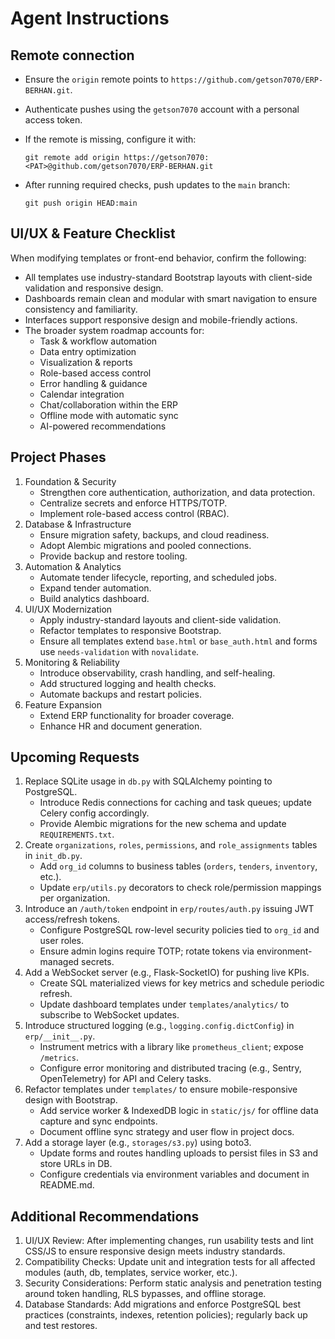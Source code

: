 # Agent Instructions

## Remote connection

- Ensure the `origin` remote points to `https://github.com/getson7070/ERP-BERHAN.git`.
- Authenticate pushes using the `getson7070` account with a personal access token.
- If the remote is missing, configure it with:

  `git remote add origin https://getson7070:<PAT>@github.com/getson7070/ERP-BERHAN.git`

- After running required checks, push updates to the `main` branch:

  `git push origin HEAD:main`

## UI/UX & Feature Checklist
When modifying templates or front-end behavior, confirm the following:
- All templates use industry-standard Bootstrap layouts with client-side validation and responsive design.
- Dashboards remain clean and modular with smart navigation to ensure consistency and familiarity.
- Interfaces support responsive design and mobile-friendly actions.
- The broader system roadmap accounts for:
  - Task & workflow automation
  - Data entry optimization
  - Visualization & reports
  - Role-based access control
  - Error handling & guidance
  - Calendar integration
  - Chat/collaboration within the ERP
  - Offline mode with automatic sync
  - AI-powered recommendations

## Project Phases
1. Foundation & Security
   - Strengthen core authentication, authorization, and data protection.
   - Centralize secrets and enforce HTTPS/TOTP.
   - Implement role-based access control (RBAC).
2. Database & Infrastructure
   - Ensure migration safety, backups, and cloud readiness.
   - Adopt Alembic migrations and pooled connections.
   - Provide backup and restore tooling.
3. Automation & Analytics
   - Automate tender lifecycle, reporting, and scheduled jobs.
   - Expand tender automation.
   - Build analytics dashboard.
4. UI/UX Modernization
   - Apply industry-standard layouts and client-side validation.
   - Refactor templates to responsive Bootstrap.
   - Ensure all templates extend `base.html` or `base_auth.html` and forms use `needs-validation` with `novalidate`.
5. Monitoring & Reliability
   - Introduce observability, crash handling, and self-healing.
   - Add structured logging and health checks.
   - Automate backups and restart policies.
6. Feature Expansion
   - Extend ERP functionality for broader coverage.
   - Enhance HR and document generation.

## Upcoming Requests
1. Replace SQLite usage in `db.py` with SQLAlchemy pointing to PostgreSQL.
   - Introduce Redis connections for caching and task queues; update Celery config accordingly.
   - Provide Alembic migrations for the new schema and update `REQUIREMENTS.txt`.
2. Create `organizations`, `roles`, `permissions`, and `role_assignments` tables in `init_db.py`.
   - Add `org_id` columns to business tables (`orders`, `tenders`, `inventory`, etc.).
   - Update `erp/utils.py` decorators to check role/permission mappings per organization.
3. Introduce an `/auth/token` endpoint in `erp/routes/auth.py` issuing JWT access/refresh tokens.
   - Configure PostgreSQL row-level security policies tied to `org_id` and user roles.
   - Ensure admin logins require TOTP; rotate tokens via environment-managed secrets.
4. Add a WebSocket server (e.g., Flask-SocketIO) for pushing live KPIs.
   - Create SQL materialized views for key metrics and schedule periodic refresh.
   - Update dashboard templates under `templates/analytics/` to subscribe to WebSocket updates.
5. Introduce structured logging (e.g., `logging.config.dictConfig`) in `erp/__init__.py`.
   - Instrument metrics with a library like `prometheus_client`; expose `/metrics`.
   - Configure error monitoring and distributed tracing (e.g., Sentry, OpenTelemetry) for API and Celery tasks.
6. Refactor templates under `templates/` to ensure mobile-responsive design with Bootstrap.
   - Add service worker & IndexedDB logic in `static/js/` for offline data capture and sync endpoints.
   - Document offline sync strategy and user flow in project docs.
7. Add a storage layer (e.g., `storages/s3.py`) using boto3.
   - Update forms and routes handling uploads to persist files in S3 and store URLs in DB.
   - Configure credentials via environment variables and document in README.md.

## Additional Recommendations
1. UI/UX Review: After implementing changes, run usability tests and lint CSS/JS to ensure responsive design meets industry standards.
2. Compatibility Checks: Update unit and integration tests for all affected modules (auth, db, templates, service worker, etc.).
3. Security Considerations: Perform static analysis and penetration testing around token handling, RLS bypasses, and offline storage.
4. Database Standards: Add migrations and enforce PostgreSQL best practices (constraints, indexes, retention policies); regularly back up and test restores.
